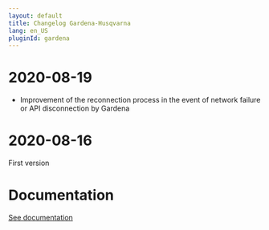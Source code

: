```yaml
---
layout: default
title: Changelog Gardena-Husqvarna
lang: en_US
pluginId: gardena
---
```


# 2020-08-19

- Improvement of the reconnection process in the event of network failure or API disconnection by Gardena

# 2020-08-16

First version

# Documentation

[See documentation]({{site.baseurl}}/{{page.pluginId}}/{{page.lang}})
